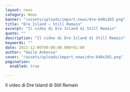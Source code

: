 ```yaml
---
layout: news
category: News
banner: "/assets/uploads/import.news/dre-640x265.png"
title: "Dre Island – Still Remain"
excerpt: "Il video di Dre Island di Still Remain"
quote: ""
description: "Il video di Dre Island di Still Remain"
keywords: ""
date: 2021-12-06T00:00:00.000+01:00
author: "Haile Anbessa"
cover: "/assets/uploads/import.news/dre-640x265.png"
pagination:
  enabled: true

---
```


Il video di Dre Island di Still Remain